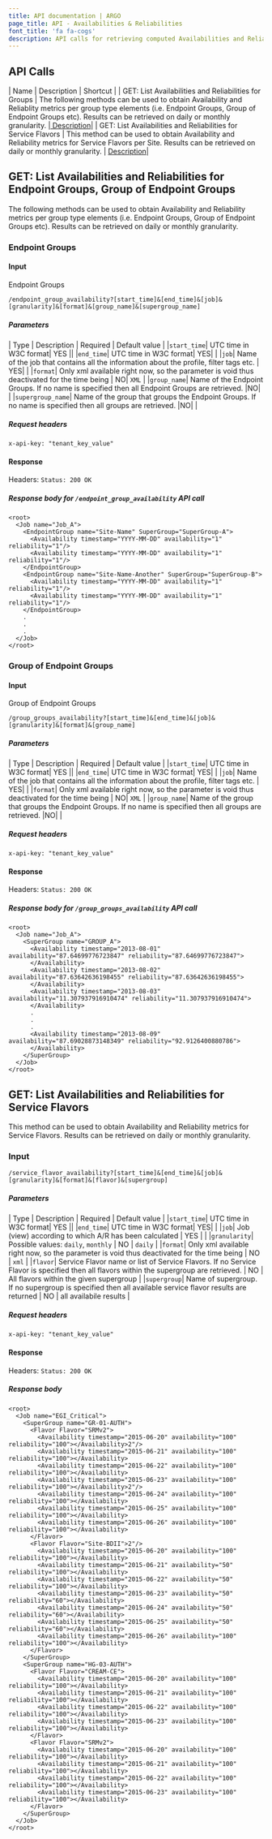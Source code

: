 ```yaml
---
title: API documentation | ARGO
page_title: API - Availabilities & Reliabilities
font_title: 'fa fa-cogs'
description: API calls for retrieving computed Availabilities and Reliabilities
---
```


## API Calls

| Name  | Description | Shortcut |
| GET: List Availabilities and Reliabilities for Groups | The following methods can be used to obtain Availability and Reliablity metrics per group type elements (i.e. Endpoint Groups, Group of Endpoint Groups etc). Results can be retrieved on daily or monthly granularity.  |<a href="#1"> Description</a>|
| GET: List Availabilities and Reliabilities for Service Flavors | This method can be used to obtain Availability and Reliability metrics for Service Flavors per Site. Results can be retrieved on daily or monthly granularity. | <a href="#2"> Description</a>|

<a id="1"></a>

## GET: List Availabilities and Reliabilities for Endpoint Groups, Group of Endpoint Groups

The following methods can be used to obtain Availability and Reliability metrics per group type elements (i.e. Endpoint Groups, Group of Endpoint Groups etc). Results can be retrieved on daily or monthly granularity.

### Endpoint Groups

#### Input

Endpoint Groups

    /endpoint_group_availability?[start_time]&[end_time]&[job]&[granularity]&[format]&[group_name]&[supergroup_name]

##### Parameters

| Type | Description | Required | Default value |
|`start_time`| UTC time in W3C format| YES ||
|`end_time`| UTC time in W3C format| YES| |
|`job`| Name of the job that contains all the information about the profile, filter tags etc. | YES| |
|`format`| Only xml available right now, so the parameter is void thus deactivated for the time being  | NO| `XML` |
|`group_name`| Name of the Endpoint Groups. If no name is specified then all Endpoint Groups are retrieved. |NO| |
|`supergroup_name`| Name of the group that groups the Endpoint Groups. If no name is specified then all groups are retrieved. |NO| |

##### Request headers

    x-api-key: "tenant_key_value"

#### Response

Headers: `Status: 200 OK`

##### Response body for `/endpoint_group_availability` API call

    <root>
      <Job name="Job_A">
        <EndpointGroup name="Site-Name" SuperGroup="SuperGroup-A">
          <Availability timestamp="YYYY-MM-DD" availability="1" reliability="1"/>
          <Availability timestamp="YYYY-MM-DD" availability="1" reliability="1"/>
        </EndpointGroup>
        <EndpointGroup name="Site-Name-Another" SuperGroup="SuperGroup-B">
          <Availability timestamp="YYYY-MM-DD" availability="1" reliability="1"/>
          <Availability timestamp="YYYY-MM-DD" availability="1" reliability="1"/>
        </EndpointGroup>
        .
        .
        .
      </Job>
    </root>

### Group of Endpoint Groups

#### Input

Group of Endpoint Groups

    /group_groups_availability?[start_time]&[end_time]&[job]&[granularity]&[format]&[group_name]

##### Parameters

| Type | Description | Required | Default value |
|`start_time`| UTC time in W3C format| YES ||
|`end_time`| UTC time in W3C format| YES| |
|`job`| Name of the job that contains all the information about the profile, filter tags etc. | YES| |
|`format`| Only xml available right now, so the parameter is void thus deactivated for the time being  | NO| `XML` |
|`group_name`| Name of the group that groups the Endpoint Groups. If no name is specified then all groups are retrieved. |NO| |

##### Request headers

    x-api-key: "tenant_key_value"

#### Response

Headers: `Status: 200 OK`

##### Response body for `/group_groups_availability` API call

    <root>
      <Job name="Job_A">
        <SuperGroup name="GROUP_A">
          <Availability timestamp="2013-08-01" availability="87.64699776723847" reliability="87.64699776723847">
          </Availability>
          <Availability timestamp="2013-08-02" availability="87.63642636198455" reliability="87.63642636198455">
          </Availability>
          <Availability timestamp="2013-08-03" availability="11.307937916910474" reliability="11.307937916910474">
          </Availability>
          .
          .
          .
          <Availability timestamp="2013-08-09" availability="87.69028873148349" reliability="92.9126400880786">
          </Availability>
        </SuperGroup>
      </Job>
    </root>


<a id="2"></a>

## GET: List Availabilities and Reliabilities for Service Flavors

This method can be used to obtain Availability and Reliability metrics for Service Flavors. Results can be retrieved on daily or monthly granularity.

### Input

    /service_flavor_availability?[start_time]&[end_time]&[job]&[granularity]&[format]&[flavor]&[supergroup]


##### Parameters

| Type | Description | Required | Default value |
|`start_time`| UTC time in W3C format| YES ||
|`end_time`| UTC time in W3C format| YES| |
|`job`| Job (view) according to which A/R has been calculated | YES | |
|`granularity`| Possible values: `daily`, `monthly` | NO | `daily` |
|`format`| Only xml available right now, so the parameter is void thus deactivated for the time being  | NO | `xml` |
|`flavor`| Service Flavor name or list of Service Flavors. If no Service Flavor is specified then all flavors within the supergroup are retrieved. | NO | All flavors within the given supergroup |
|`supergroup`| Name of supergroup. If no supergroup is specified then all available service flavor results are returned | NO | all availabile results |

##### Request headers

    x-api-key: "tenant_key_value"

#### Response

Headers: `Status: 200 OK`

##### Response body

    <root>
      <Job name="EGI_Critical">
        <SuperGroup name="GR-01-AUTH">
          <Flavor Flavor="SRMv2">
            <Availability timestamp="2015-06-20" availability="100" reliability="100"></Availability>2"/>
            <Availability timestamp="2015-06-21" availability="100" reliability="100"></Availability>
            <Availability timestamp="2015-06-22" availability="100" reliability="100"></Availability>
            <Availability timestamp="2015-06-23" availability="100" reliability="100"></Availability>2"/>
            <Availability timestamp="2015-06-24" availability="100" reliability="100"></Availability>
            <Availability timestamp="2015-06-25" availability="100" reliability="100"></Availability>
            <Availability timestamp="2015-06-26" availability="100" reliability="100"></Availability>
          </Flavor>
          <Flavor Flavor="Site-BDII">2"/>
            <Availability timestamp="2015-06-20" availability="100" reliability="100"></Availability>
            <Availability timestamp="2015-06-21" availability="50" reliability="100"></Availability>
            <Availability timestamp="2015-06-22" availability="50" reliability="100"></Availability>
            <Availability timestamp="2015-06-23" availability="50" reliability="60"></Availability>
            <Availability timestamp="2015-06-24" availability="50" reliability="60"></Availability>
            <Availability timestamp="2015-06-25" availability="50" reliability="60"></Availability>
            <Availability timestamp="2015-06-26" availability="100" reliability="100"></Availability>
          </Flavor>
        </SuperGroup>
        <SuperGroup name="HG-03-AUTH">
          <Flavor Flavor="CREAM-CE">
            <Availability timestamp="2015-06-20" availability="100" reliability="100"></Availability>
            <Availability timestamp="2015-06-21" availability="100" reliability="100"></Availability>
            <Availability timestamp="2015-06-22" availability="100" reliability="100"></Availability>
            <Availability timestamp="2015-06-23" availability="100" reliability="100"></Availability>
          </Flavor>
          <Flavor Flavor="SRMv2">
            <Availability timestamp="2015-06-20" availability="100" reliability="100"></Availability>
            <Availability timestamp="2015-06-21" availability="100" reliability="100"></Availability>
            <Availability timestamp="2015-06-22" availability="100" reliability="100"></Availability>
            <Availability timestamp="2015-06-23" availability="100" reliability="100"></Availability>
          </Flavor>
        </SuperGroup>
      </Job>
    </root>





